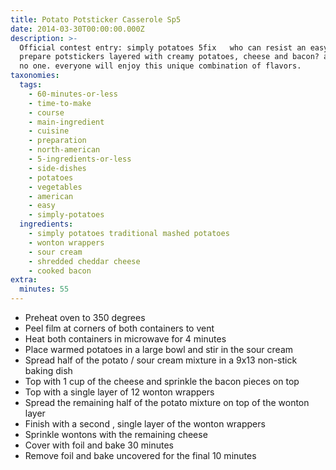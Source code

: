 ```yaml
---
title: Potato Potsticker Casserole Sp5
date: 2014-03-30T00:00:00.000Z
description: >-
  Official contest entry: simply potatoes 5fix   who can resist an easy way to
  prepare potstickers layered with creamy potatoes, cheese and bacon? answer =
  no one. everyone will enjoy this unique combination of flavors.
taxonomies:
  tags:
    - 60-minutes-or-less
    - time-to-make
    - course
    - main-ingredient
    - cuisine
    - preparation
    - north-american
    - 5-ingredients-or-less
    - side-dishes
    - potatoes
    - vegetables
    - american
    - easy
    - simply-potatoes
  ingredients:
    - simply potatoes traditional mashed potatoes
    - wonton wrappers
    - sour cream
    - shredded cheddar cheese
    - cooked bacon
extra:
  minutes: 55
---
```

 - Preheat oven to 350 degrees
 - Peel film at corners of both containers to vent
 - Heat both containers in microwave for 4 minutes
 - Place warmed potatoes in a large bowl and stir in the sour cream
 - Spread half of the potato / sour cream mixture in a 9x13 non-stick baking dish
 - Top with 1 cup of the cheese and sprinkle the bacon pieces on top
 - Top with a single layer of 12 wonton wrappers
 - Spread the remaining half of the potato mixture on top of the wonton layer
 - Finish with a second , single layer of the wonton wrappers
 - Sprinkle wontons with the remaining cheese
 - Cover with foil and bake 30 minutes
 - Remove foil and bake uncovered for the final 10 minutes
